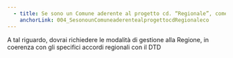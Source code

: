 ```yaml
---
  - title: Se sono un Comune aderente al progetto cd. “Regionale”, come faccio a rinunciare ai finanziamenti del Fondo Innovazione della Fase II?
    anchorLink: 004_SesonounComuneaderentealprogettocdRegionaleco
---
```


A tal riguardo, dovrai richiedere le modalità di gestione alla Regione, in coerenza con gli specifici accordi regionali con il DTD